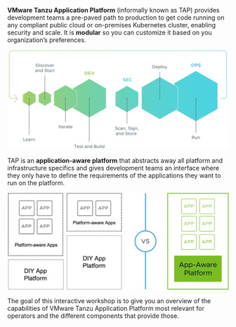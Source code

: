 **VMware Tanzu Application Platform** (informally known as TAP) provides development teams a pre-paved path to production to get code running on any compliant public cloud or on-premises Kubernetes cluster, enabling security and scale. It is **modular** so you can customize it based on you organization’s preferences.

![TAP provides a repeatable, end-to-end DevSecOps experience](images/tap-conceptual.svg)

TAP is an **application-aware platform** that abstracts away all platform and infrastructure specifics 
and gives development teams an interface where they only have to define the requirements of the applications they want to run on the platform. 

![TAP removes the burden from the developers](images/app-aware.png)

The goal of this interactive workshop is to give you an overview of the capabilities of VMware Tanzu Application Platform most relevant for operators and the different components that provide those.